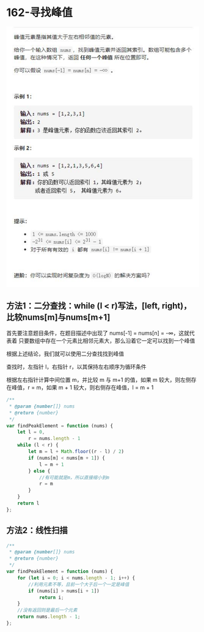 # 162-寻找峰值

![](img/题目.jpg)



## 方法1：二分查找：while (l < r)写法，[left, right)，比较nums[m]与nums[m+1]

首先要注意题目条件，在题目描述中出现了 nums[-1] = nums[n] = -∞，这就代表着 只要数组中存在一个元素比相邻元素大，那么沿着它一定可以找到一个峰值

根据上述结论，我们就可以使用二分查找找到峰值

查找时，左指针 l，右指针 r，以其保持左右顺序为循环条件

根据左右指针计算中间位置 m，并比较 m 与 m+1 的值，如果 m 较大，则左侧存在峰值，r = m，如果 m + 1 较大，则右侧存在峰值，l = m + 1

```js
/**
 * @param {number[]} nums
 * @return {number}
 */
var findPeakElement = function (nums) {
    let l = 0,
        r = nums.length - 1
    while (l < r) {
        let m = l + Math.floor((r - l) / 2)
        if (nums[m] < nums[m + 1]) {
            l = m + 1
        } else {
            //有可能就是m，所以直接缩小到m
            r = m
        }
    }
    return l
};
```



## 方法2：线性扫描

```js
/**
 * @param {number[]} nums
 * @return {number}
 */
var findPeakElement = function (nums) {
    for (let i = 0; i < nums.length - 1; i++) {
        //利用元素不等，且前一个大于后一个一定是峰值
        if (nums[i] > nums[i + 1])
            return i;
    }
    //没有返回则是最后一个元素
    return nums.length - 1;
};
```

